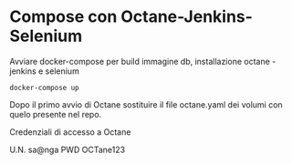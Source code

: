 # Compose con Octane-Jenkins-Selenium

Avviare docker-compose per build immagine db, installazione octane - jenkins e selenium

```
docker-compose up
```

Dopo il primo avvio di Octane sostituire il file octane.yaml dei volumi con quelo presente nel repo.

Credenziali di accesso a Octane 

U.N.    sa@nga
PWD     OCTane123
